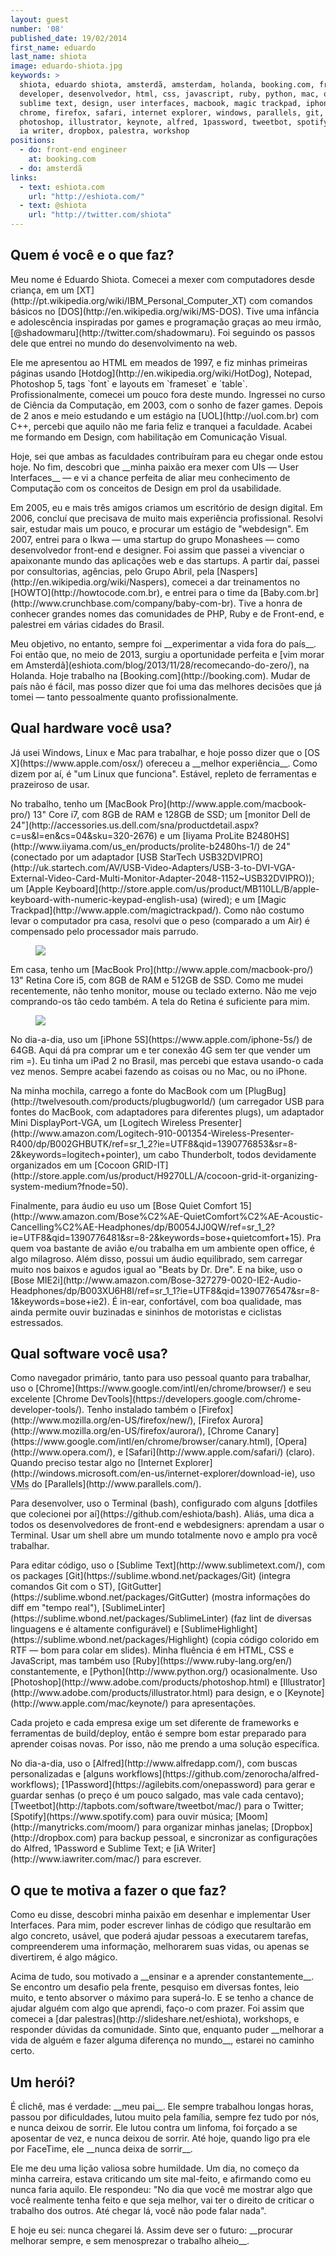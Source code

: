```yaml
---
layout: guest
number: '08'
published_date: 19/02/2014
first_name: eduardo
last_name: shiota
image: eduardo-shiota.jpg
keywords: >
  shiota, eduardo shiota, amsterdã, amsterdam, holanda, booking.com, front-end,
  developer, desenvolvedor, html, css, javascript, ruby, python, mac, os x,
  sublime text, design, user interfaces, macbook, magic trackpad, iphone, bose,
  chrome, firefox, safari, internet explorer, windows, parallels, git,
  photoshop, illustrator, keynote, alfred, 1password, tweetbot, spotify, moom,
  ia writer, dropbox, palestra, workshop
positions:
  - do: front-end engineer
    at: booking.com
  - do: amsterdã
links:
  - text: eshiota.com
    url: "http://eshiota.com/"
  - text: @shiota
    url: "http://twitter.com/shiota"
---
```


<section class="question">
  <div class="wrapper">
    <div class="question-title-area">
      <h2 class="question-title">Quem é você e o que faz?</h2>
    </div>
    <div class="question-content-area">
      <div class="question-content text">
        <p>
          Meu nome é Eduardo Shiota. Comecei a mexer com computadores desde
          criança, em um
          [XT](http://pt.wikipedia.org/wiki/IBM_Personal_Computer_XT) com
          comandos básicos no [DOS](http://en.wikipedia.org/wiki/MS-DOS). Tive
          uma infância e adolescência inspiradas por games e programação graças
          ao meu irmão, [@shadowmaru](http://twitter.com/shadowmaru). Foi seguindo os
          passos dele que entrei no mundo do desenvolvimento na web.
        </p>
        <p>
          Ele me apresentou ao HTML em meados de 1997, e fiz minhas primeiras
          páginas usando [Hotdog](http://en.wikipedia.org/wiki/HotDog), Notepad,
          Photoshop 5, tags `font` e layouts em `frameset` e `table`.
          Profissionalmente, comecei um pouco fora deste mundo. Ingressei no
          curso de Ciência da Computação, em 2003, com o sonho de fazer games.
          Depois de 2 anos e meio estudando e um estágio na [UOL](http://uol.com.br) com C++, percebi
          que aquilo não me faria feliz e tranquei a faculdade. Acabei me
          formando em Design, com habilitação em Comunicação Visual.
        </p>
        <p>
        <p>
          Hoje, sei que ambas as faculdades contribuíram para eu chegar onde
          estou hoje. No fim, descobri que __minha paixão era mexer com UIs — User
          Interfaces__ — e vi a chance perfeita de aliar meu conhecimento de
          Computação com os conceitos de Design em prol da usabilidade.
        </p>
        <p>
          Em 2005, eu e mais três amigos criamos um escritório de design
          digital. Em 2006, concluí que precisava de muito mais experiência
          profissional. Resolvi sair, estudar mais um pouco, e procurar um
          estágio de "webdesign". Em 2007, entrei para o Ikwa — uma startup do
          grupo Monashees — como desenvolvedor front-end e designer. Foi assim
          que passei a vivenciar o apaixonante mundo das aplicações web e das
          startups. A partir daí, passei por consultorias, agências, pelo Grupo
          Abril, pela [Naspers](http://en.wikipedia.org/wiki/Naspers), comecei a
          dar treinamentos no [HOWTO](http://howtocode.com.br), e entrei para o time da
          [Baby.com.br](http://www.crunchbase.com/company/baby-com-br). Tive a
          honra de conhecer grandes nomes das comunidades de PHP, Ruby e de
          Front-end, e palestrei em várias cidades do Brasil.
        </p>
        <p>
          Meu objetivo, no entanto, sempre foi __experimentar a vida fora do país__.
          Foi então que, no meio de 2013, surgiu a oportunidade perfeita e
          [vim morar em Amsterdã](eshiota.com/blog/2013/11/28/recomecando-do-zero/),
          na Holanda. Hoje trabalho na [Booking.com](http://booking.com). Mudar
          de país não é fácil, mas posso dizer que foi uma das melhores decisões
          que já tomei — tanto pessoalmente quanto profissionalmente.
        </p>
      </div>
    </div>
  </div>
</section>

<section class="question">
  <div class="wrapper">
    <div class="question-title-area">
      <h2 class="question-title">Qual hardware você usa?</h2>
    </div>
    <div class="question-content-area">
      <div class="question-content text">
        <p>
          Já usei Windows, Linux e Mac para trabalhar, e hoje posso dizer que o
          [OS X](https://www.apple.com/osx/) ofereceu a __melhor experiência__. Como dizem por aí, é "um Linux
          que funciona". Estável, repleto de ferramentas e prazeiroso de usar.
        </p>
        <p>
          No trabalho, tenho um [MacBook Pro](http://www.apple.com/macbook-pro/) 13" Core i7, com 8GB de RAM e
          128GB de SSD; um [monitor Dell de 24"](http://accessories.us.dell.com/sna/productdetail.aspx?c=us&l=en&cs=04&sku=320-2676)
          e um [Iiyama ProLite B2480HS](http://www.iiyama.com/us_en/products/prolite-b2480hs-1/)
          de 24" (conectado por um adaptador
          [USB StarTech USB32DVIPRO](http://uk.startech.com/AV/USB-Video-Adapters/USB-3-to-DVI-VGA-External-Video-Card-Multi-Monitor-Adapter-2048-1152~USB32DVIPRO));
          um [Apple Keyboard](http://store.apple.com/us/product/MB110LL/B/apple-keyboard-with-numeric-keypad-english-usa)
          (wired); e um [Magic Trackpad](http://www.apple.com/magictrackpad/). Como não costumo levar o computador
          pra casa, resolvi que o peso (comparado a um Air) é compensado pelo
          processador mais parrudo.
        </p>
        <figure>
          <img src="/images/content/shiota-trabalho.jpg" class="image-fit" />
        </figure>
        <p>
          Em casa, tenho um [MacBook Pro](http://www.apple.com/macbook-pro/) 13" Retina Core i5, com 8GB de RAM e
          512GB de SSD. Como me mudei recentemente, não tenho monitor, mouse ou
          teclado externo. Não me vejo comprando-os tão cedo também. A tela do
          Retina é suficiente para mim.
        </p>
        <figure>
          <img src="/images/content/shiota-casa.jpg" class="image-fit" />
        </figure>
        <p>
          No dia-a-dia, uso um [iPhone 5S](https://www.apple.com/iphone-5s/) de 64GB.
          Aqui dá pra comprar um e
          ter conexão 4G sem ter que vender um rim =). Eu tinha um iPad 2 no
          Brasil, mas percebi que estava usando-o cada vez menos. Sempre acabei
          fazendo as coisas ou no Mac, ou no iPhone.
        </p>
        <p>
          Na minha mochila, carrego a fonte do MacBook com um
          [PlugBug](http://twelvesouth.com/products/plugbugworld/) (um
          carregador USB para fontes do MacBook, com adaptadores para diferentes
          plugs), um adaptador Mini DisplayPort-VGA, um
          [Logitech Wireless Presenter](http://www.amazon.com/Logitech-910-001354-Wireless-Presenter-R400/dp/B002GHBUTK/ref=sr_1_2?ie=UTF8&qid=1390776853&sr=8-2&keywords=logitech+pointer),
          um cabo Thunderbolt, todos devidamente organizados
          em um
          [Cocoon GRID-IT](http://store.apple.com/us/product/H9270LL/A/cocoon-grid-it-organizing-system-medium?fnode=50).
        </p>
        <p>
          Finalmente, para áudio eu uso um
          [Bose Quiet Comfort 15](http://www.amazon.com/Bose%C2%AE-QuietComfort%C2%AE-Acoustic-Cancelling%C2%AE-Headphones/dp/B0054JJ0QW/ref=sr_1_2?ie=UTF8&qid=1390776481&sr=8-2&keywords=bose+quietcomfort+15).
          Pra quem voa bastante de avião e/ou trabalha em um ambiente open
          office, é algo milagroso. Além disso, possui um áudio equilibrado, sem
          carregar muito nos baixos e agudos igual ao "Beats by Dr. Dre". E na
          bike, uso o
          [Bose MIE2i](http://www.amazon.com/Bose-327279-0020-IE2-Audio-Headphones/dp/B003XU6H8I/ref=sr_1_1?ie=UTF8&qid=1390776547&sr=8-1&keywords=bose+ie2).
          É in-ear, confortável, com boa qualidade, mas ainda permite ouvir
          buzinadas e sininhos de motoristas e ciclistas estressados.
        </p>
      </div>
    </div>
  </div>
</section>

<section class="question">
  <div class="wrapper">
    <div class="question-title-area">
      <h2 class="question-title">Qual software você usa?</h2>
    </div>
    <div class="question-content-area">
      <div class="question-content text">
        <p>
          Como navegador primário, tanto para uso pessoal quanto para trabalhar,
          uso o [Chrome](https://www.google.com/intl/en/chrome/browser/) e seu excelente [Chrome DevTools](https://developers.google.com/chrome-developer-tools/).
          Tenho instalado também o
          [Firefox](http://www.mozilla.org/en-US/firefox/new/), [Firefox Aurora](http://www.mozilla.org/en-US/firefox/aurora/), [Chrome Canary](https://www.google.com/intl/en/chrome/browser/canary.html), [Opera](http://www.opera.com/), e [Safari](http://www.apple.com/safari/) (claro).
          Quando preciso testar algo no [Internet Explorer](http://windows.microsoft.com/en-us/internet-explorer/download-ie), uso <abbr title="Virtual Machines">VMs</abbr> do
          [Parallels](http://www.parallels.com/).
        </p>
        <p>
          Para desenvolver, uso o Terminal (bash), configurado com alguns
          [dotfiles que colecionei por aí](https://github.com/eshiota/bash).
          Aliás, uma dica a todos os desenvolvedores de front-end e
          webdesigners: aprendam a usar o Terminal. Usar um shell abre um mundo
          totalmente novo e amplo pra você trabalhar.
        </p>
        <p>
          Para editar código, uso o [Sublime Text](http://www.sublimetext.com/),
          com os packages [Git](https://sublime.wbond.net/packages/Git) (integra
          comandos Git com o ST), [GitGutter](https://sublime.wbond.net/packages/GitGutter)
          (mostra informações do diff em
          "tempo real"), [SublimeLinter](https://sublime.wbond.net/packages/SublimeLinter) (faz lint de diversas linguagens e é
          altamente configurável) e [SublimeHighlight](https://sublime.wbond.net/packages/Highlight) (copia código colorido em
          RTF — bom para colar em slides). Minha fluência é em HTML, CSS e
          JavaScript, mas também uso [Ruby](https://www.ruby-lang.org/en/) constantemente,
          e [Python](http://www.python.org/)
          ocasionalmente. Uso [Photoshop](http://www.adobe.com/products/photoshop.html) e
          [Illustrator](http://www.adobe.com/products/illustrator.html) para design,
          e o [Keynote](http://www.apple.com/mac/keynote/)
          para apresentações.
        </p>
        <p>
          Cada projeto e cada empresa exige um set diferente de frameworks e
          ferramentas de build/deploy, então é sempre bom estar preparado para
          aprender coisas novas. Por isso, não me prendo a uma solução
          específica.
        </p>
        <p>
          No dia-a-dia, uso o [Alfred](http://www.alfredapp.com/), com buscas
          personalizadas e
          [alguns workflows](https://github.com/zenorocha/alfred-workflows);
          [1Password](https://agilebits.com/onepassword)
          para gerar e guardar senhas (o preço é um pouco salgado, mas vale cada
          centavo); [Tweetbot](http://tapbots.com/software/tweetbot/mac/) para o
          Twitter; [Spotify](https://www.spotify.com) para ouvir música;
          [Moom](http://manytricks.com/moom/) para organizar minhas janelas;
          [Dropbox](http://dropbox.com) para backup pessoal, e sincronizar as
          configurações do Alfred, 1Password e Sublime Text; e
          [iA Writer](http://www.iawriter.com/mac/) para escrever.
        </p>
      </div>
    </div>
  </div>
</section>

<section class="question">
  <div class="wrapper">
    <div class="question-title-area">
      <h2 class="question-title">O que te motiva a fazer o que faz?</h2>
    </div>
    <div class="question-content-area">
      <div class="question-content text">
        <p>
          Como eu disse, descobri minha paixão em desenhar e implementar User
          Interfaces. Para mim, poder escrever linhas de código que resultarão
          em algo concreto, usável, que poderá ajudar pessoas a executarem
          tarefas, compreenderem uma informação, melhorarem suas vidas, ou
          apenas se divertirem, é algo mágico.
        </p>
        <p>
          Acima de tudo, sou motivado a __ensinar e a aprender constantemente__. Se
          encontro um desafio pela frente, pesquiso em diversas fontes, leio
          muito, e tento absorver o máximo para superá-lo. E se tenho a chance
          de ajudar alguém com algo que aprendi, faço-o com prazer. Foi assim
          que comecei a [dar palestras](http://slideshare.net/eshiota),
          workshops, e responder dúvidas da comunidade. Sinto que, enquanto
          puder __melhorar a vida de alguém e fazer alguma diferença no mundo__,
          estarei no caminho certo.
        </p>
      </div>
    </div>
  </div>
</section>

<section class="question">
  <div class="wrapper">
    <div class="question-title-area">
      <h2 class="question-title">Um herói?</h2>
    </div>
    <div class="question-content-area">
      <div class="question-content text">
        <p>
          É clichê, mas é verdade: __meu pai__. Ele sempre trabalhou longas horas,
          passou por dificuldades, lutou muito pela família, sempre fez tudo por
          nós, e nunca deixou de sorrir. Ele lutou contra um linfoma, foi
          forçado a se aposentar de vez, e nunca deixou de sorrir. Até hoje,
          quando ligo pra ele por FaceTime, ele __nunca deixa de sorrir__.
        </p>
        <p>
          Ele me deu uma lição valiosa sobre humildade. Um dia, no começo da
          minha carreira, estava criticando um site mal-feito, e afirmando como
          eu nunca faria aquilo. Ele respondeu: "No dia que você me mostrar algo
          que você realmente tenha feito e que seja melhor, vai ter o direito de
          criticar o trabalho dos outros. Até chegar lá, você não pode falar
          nada".
        </p>
        <p>
          E hoje eu sei: nunca chegarei lá. Assim deve ser o futuro: __procurar
          melhorar sempre, e sem menosprezar o trabalho alheio__.
        </p>
      </div>
    </div>
  </div>
</section>
